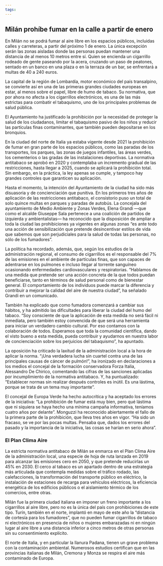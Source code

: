 ```yaml
---
tags: 
---
```

## Milán prohíbe fumar en la calle a partir de enero 

En Milán no se podrá fumar al aire libre en los espacios públicos, incluidas calles y carreteras, a partir del próximo 1 de enero. La única excepción serán las zonas aisladas donde las personas puedan mantener una distancia de al menos 10 metros entre sí. Quien se encienda un cigarrillo rodeado de gente paseando por la acera, cruzando un paso de peatones, sentado en un banco en una plaza o en la terraza de un bar, se enfrentará a multas de 40 a 240 euros.

La capital de la región de Lombardía, motor económico del país transalpino, se convierte así en una de las primeras grandes ciudades europeas en estar, al menos sobre el papel, libre de humo de tabaco. Su normativa, que por ahora no afecta a los cigarrillos electrónicos, es una de las más estrictas para combatir el tabaquismo, uno de los principales problemas de salud pública.

El Ayuntamiento ha justificado la prohibición por la necesidad de proteger la salud de los ciudadanos, limitar el tabaquismo pasivo de los niños y reducir las partículas finas contaminantes, que también pueden depositarse en los bronquios.

En la ciudad del norte de Italia ya estaba vigente desde 2021 la prohibición de fumar en gran parte de los espacios públicos, como las paradas de los transportes, los parques, las zonas de juegos infantiles, las áreas verdes, los cementerios o las gradas de las instalaciones deportivas. La normativa antitabaco se aprobó en 2020 y contemplaba un incremento gradual de las restricciones, hasta llegar a 2025, cuando se aplicará la prohibición total. Sin embargo, en la práctica, la ley apenas se cumple, y tampoco hay grandes controles que garanticen su aplicación.

Hasta el momento, la intención del Ayuntamiento de la ciudad ha sido más disuasoria y de concienciación que punitiva. En los primeros tres años de aplicación de las restricciones antitabaco, el consistorio puso un total de solo quince multas en parques y paradas de autobús. La concejala del ayuntamiento de Medio Ambiente y Zonas Verdes, Elena Grandi ―que como el alcalde Giuseppe Sala pertenece a una coalición de partidos de izquierda y ambientalistas― ha reconocido que la disposición de ampliar a toda la ciudad las prohibiciones ya vigentes en algunas zonas “es ante todo una acción de sensibilización que pretende desincentivar estilos de vida que sabemos que son perjudiciales para la salud de todas las personas, no sólo de los fumadores”.

La política ha recordado, además, que, según los estudios de la administración regional, el consumo de cigarrillos es el responsable del 7% de las emisiones en el ambiente de partículas finas, que son capaces de adentrarse en los pulmones e incluso llegar al torrente sanguíneo ocasionando enfermedades cardiovasculares y respiratorias. “Hablamos de una medida que pretende ser una acción concreta de la que todos puedan beneficiarse, tanto en términos de salud personal como de bienestar general. El comportamiento de los individuos puede marcar la diferencia y contribuir a mejorar la calidad del aire de nuestra ciudad”, ha señalado Grandi en un comunicado.

También ha explicado que como fumadora comenzará a cambiar sus hábitos, y ha admitido las dificultades para liberar la ciudad del humo del tabaco. “Soy consciente de que la aplicación de esta medida no será fácil ni inmediata, pero también estoy convencida de que será una herramienta para iniciar un verdadero cambio cultural. Por eso contamos con la colaboración de todos. Esperamos que toda la comunidad científica, dando el visto bueno a esta medida, pueda contribuir y ayudarnos en nuestra labor de concienciación sobre los perjuicios del tabaquismo”, ha apuntado.

La oposición ha criticado la laxitud de la administración local a la hora de aplicar la norma. “¡Una verdadera lucha sin cuartel contra una de las principales causas de cáncer de pulmón!”, ha ironizado en declaraciones a los medios el concejal de la formación conservadora Forza Italia, Alessandro De Chirico, comentando las cifras de las sanciones aplicadas por incumplimiento de la normativa antitabaco. Y, ha puntualizado: “Establecer normas sin realizar después controles es inútil. Es una lástima, porque se trata de un tema muy importante”.

El concejal de Europa Verde ha hecho autocrítica y ha aceptado los errores de la iniciativa: “La prohibición de fumar está muy bien, pero qué lástima que ni siquiera se haya hecho una mínima campaña informativa, teníamos cuatro años por delante”. Monguzzi ha reconocido abiertamente el fallo de la primera parte de la prohibición, que lleva tres años en vigor. “Ha sido un fracaso, se ve por las pocas multas. Pensaba que, dados los errores del pasado y la importancia de la iniciativa, las cosas se harían en serio ahora”.

### El Plan Clima Aire

La estricta normativa antitabaco de Milán se enmarca en el Plan Clima Aire de la administración local, una especie de hoja de ruta lanzada en 2019 para alcanzar las emisiones cero en 2050, y que pretende reducirlas un 45% en 2030. El cerco al tabaco es un apartado dentro de una estrategia más articulada que contempla medidas sobre el tráfico rodado, las calefacciones, la transformación del transporte público en eléctrico, la instalación de estaciones de recarga para vehículos eléctricos, la eficiencia energética de los edificios públicos o el aislamiento térmico de los comercios, entre otras.

Milán fue la primera ciudad italiana en imponer un freno importante a los cigarrillos al aire libre, pero no es la única del país con prohibiciones de este tipo. Turín, también en el norte, implantó en mayo de este año la “distancia de cortesía para los fumadores”, que no pueden fumar cigarrillos de tabaco ni electrónicos en presencia de niños o mujeres embarazadas ni en ningún lugar al aire libre a una distancia inferior a cinco metros de otras personas sin su consentimiento explícito.

El norte de Italia, y en particular la llanura Padana, tienen un grave problema con la contaminación ambiental. Numerosos estudios certifican que en las provincias italianas de Milán, Cremona y Monza se respira el aire más contaminado de Europa.